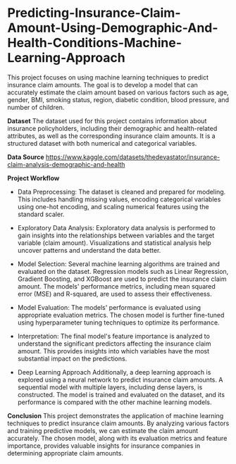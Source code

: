 # Predicting-Insurance-Claim-Amount-Using-Demographic-And-Health-Conditions-Machine-Learning-Approach

This project focuses on using machine learning techniques to predict insurance claim amounts. The goal is to develop a model that can accurately estimate the claim amount based on various factors such as age, gender, BMI, smoking status, region, diabetic condition, blood pressure, and number of children.

**Dataset**
The dataset used for this project contains information about insurance policyholders, including their demographic and health-related attributes, as well as the corresponding insurance claim amounts. It is a structured dataset with both numerical and categorical variables.

**Data Source**
https://www.kaggle.com/datasets/thedevastator/insurance-claim-analysis-demographic-and-health

**Project Workflow**
- Data Preprocessing: The dataset is cleaned and prepared for modeling. This includes handling missing values, encoding categorical variables using one-hot encoding, and scaling numerical features using the standard scaler.

- Exploratory Data Analysis: Exploratory data analysis is performed to gain insights into the relationships between variables and the target variable (claim amount). Visualizations and statistical analysis help uncover patterns and understand the data better.

- Model Selection: Several machine learning algorithms are trained and evaluated on the dataset. Regression models such as Linear Regression, Gradient Boosting, and XGBoost are used to predict the insurance claim amount. The models' performance metrics, including mean squared error (MSE) and R-squared, are used to assess their effectiveness.

- Model Evaluation: The models' performance is evaluated using appropriate evaluation metrics. The chosen model is further fine-tuned using hyperparameter tuning techniques to optimize its performance.

- Interpretation: The final model's feature importance is analyzed to understand the significant predictors affecting the insurance claim amount. This provides insights into which variables have the most substantial impact on the predictions.

- Deep Learning Approach
Additionally, a deep learning approach is explored using a neural network to predict insurance claim amounts. A sequential model with multiple layers, including dense layers, is constructed. The model is trained and evaluated on the dataset, and its performance is compared with the other machine learning models.

**Conclusion**
This project demonstrates the application of machine learning techniques to predict insurance claim amounts. By analyzing various factors and training predictive models, we can estimate the claim amount accurately. The chosen model, along with its evaluation metrics and feature importance, provides valuable insights for insurance companies in determining appropriate claim amounts.




